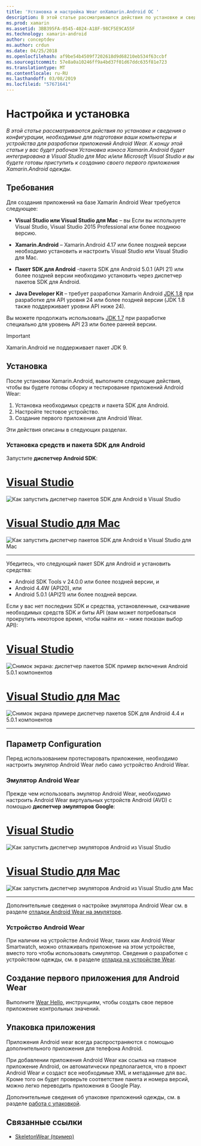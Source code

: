 ```yaml
---
title: 'Установка и настройка Wear onXamarin.Android ОС '
description: В этой статье рассматриваются действия по установке и сведения о конфигурации, необходимые для подготовки ваши компьютеры и устройства для разработки приложений Android Wear. К концу этой статьи у вас будет рабочая Установка износа Xamarin.Android будет интегрирована в Visual Studio для Mac и/или Microsoft Visual Studio и вы будете готовы приступить к созданию своего первого приложения Xamarin.Android одежды.
ms.prod: xamarin
ms.assetid: 3BB395FA-0545-4024-A18F-98CF5E9CA55F
ms.technology: xamarin-android
author: conceptdev
ms.author: crdun
ms.date: 04/25/2018
ms.openlocfilehash: af9be54b4509f7202618d9d68210eb534f63ccbf
ms.sourcegitcommit: 57e8a0a10246ff9a4bd37f01d67ddc635f81e723
ms.translationtype: MT
ms.contentlocale: ru-RU
ms.lasthandoff: 03/08/2019
ms.locfileid: "57671641"
---
```

# <a name="setup-and-installation"></a>Настройка и установка

_В этой статье рассматриваются действия по установке и сведения о конфигурации, необходимые для подготовки ваши компьютеры и устройства для разработки приложений Android Wear. К концу этой статьи у вас будет рабочая Установка износа Xamarin.Android будет интегрирована в Visual Studio для Mac и/или Microsoft Visual Studio и вы будете готовы приступить к созданию своего первого приложения Xamarin.Android одежды._

## <a name="requirements"></a>Требования

Для создания приложений на базе Xamarin Android Wear требуется следующее:

-   **Visual Studio или Visual Studio для Mac** &ndash; вы Если вы используете Visual Studio, Visual Studio 2015 Professional или более позднюю версию.

-   **Xamarin.Android** &ndash; Xamarin.Android 4.17 или более поздней версии необходимо установить и настроить Visual Studio или Visual Studio для Mac.

-   **Пакет SDK для Android** -пакета SDK для Android 5.0.1 (API 21) или более поздней версии необходимо установить через диспетчер пакетов SDK для Android.

-   **Java Developer Kit** &ndash; требует разработки Xamarin Android [JDK 1.8](https://www.oracle.com/technetwork/java/javase/downloads/jdk8-downloads-2133151.html) при разработке для API уровня 24 или более поздней версии (JDK 1.8 также поддерживает уровни API ниже 24).

Вы можете продолжать использовать [JDK 1.7](https://www.oracle.com/technetwork/java/javase/downloads/jdk7-downloads-1880260.html) при разработке специально для уровень API 23 или более ранней версии.

> [!IMPORTANT]
> Xamarin.Android не поддерживает пакет JDK 9.

## <a name="installation"></a>Установка

После установки Xamarin.Android, выполните следующие действия, чтобы вы будете готовы сборку и тестирование приложений Android Wear: 

1.  Установка необходимых средств и пакета SDK для Android.
2.  Настройте тестовое устройство.
3.  Создание первого приложения для Android Wear.

Эти действия описаны в следующих разделах.


### <a name="install-android-sdk-and-tools"></a>Установка средств и пакета SDK для Android 

Запустите **диспетчер Android SDK**: 

# <a name="visual-studiotabwindows"></a>[Visual Studio](#tab/windows)

![Как запустить диспетчер пакетов SDK для Android в Visual Studio](installation-images/vs/sdk-menu.png)

# <a name="visual-studio-for-mactabmacos"></a>[Visual Studio для Mac](#tab/macos)

![Как запустить диспетчер пакетов SDK для Android в Visual Studio для Mac](installation-images/xs/sdk-menu.png)

-----


Убедитесь, что следующий пакет SDK для Android и установить средства:

* Android SDK Tools v 24.0.0 или более поздней версии, и
* Android 4.4W (API20), или
* Android 5.0.1 (API21) или более поздней версии.

Если у вас нет последних SDK и средства, установленные, скачивание необходимых средств SDK *и* биты API (вам может потребоваться прокрутить некоторое время, чтобы найти их &ndash; ниже показан выбор API): 

# <a name="visual-studiotabwindows"></a>[Visual Studio](#tab/windows)

![Снимок экрана: диспетчер пакетов SDK пример включения Android 5.0.1 компонентов](installation-images/vs/sdk-select.png)

# <a name="visual-studio-for-mactabmacos"></a>[Visual Studio для Mac](#tab/macos)

![Снимок экрана примере диспетчер пакетов SDK для Android 4.4 и 5.0.1 компонентов](installation-images/xs/sdk-select.png)

-----


## <a name="configuration"></a>Параметр Configuration

Перед использованием протестировать приложение, необходимо настроить эмулятор Android Wear либо само устройство Android Wear. 


### <a name="android-wear-emulator"></a>Эмулятор Android Wear

Прежде чем использовать эмулятор Android Wear, необходимо настроить Android Wear виртуальных устройств Android (AVD) с помощью **диспетчер эмуляторов Google**:

# <a name="visual-studiotabwindows"></a>[Visual Studio](#tab/windows)

![Как запустить диспетчер эмуляторов Android из Visual Studio](installation-images/vs/emulator-menu.png)

# <a name="visual-studio-for-mactabmacos"></a>[Visual Studio для Mac](#tab/macos)

![Как запустить диспетчер эмуляторов Android из Visual Studio для Mac](installation-images/xs/emulator-menu.png)

-----

Дополнительные сведения о настройке эмулятора Android Wear см. в разделе [отладки Android Wear на эмуляторе](~/android/wear/deploy-test/debug-on-emulator.md).


### <a name="android-wear-device"></a>Устройство Android Wear

При наличии на устройстве Android Wear, таких как Android Wear Smartwatch, можно отлаживать приложение на этом устройстве, вместо того чтобы использовать симулятор. Сведения о разработке с устройством одежды, см. в разделе [отладка на устройстве Wear](~/android/wear/deploy-test/debug-on-device.md).


## <a name="create-your-first-android-wear-app"></a>Создание первого приложения для Android Wear

Выполните [Wear Hello,](~/android/wear/get-started/hello-wear.md) инструкциям, чтобы создать свое первое приложение контрольных значений.


## <a name="packaging-your-app"></a>Упаковка приложения

Приложения Android wear всегда распространяются с помощью дополнительного приложения для телефона Android. 

При добавлении приложения Android Wear как ссылка на главное приложение Android, он автоматически предполагается, что в проект Android Wear и создаст все необходимые XML и метаданные для вас. Кроме того он будет проверьте соответствие пакета и номера версий, можно легко переводить приложения в Google Play. 

Дополнительные сведения об упаковке приложений одежды, см. в разделе [работа с упаковкой](~/android/wear/deploy-test/packaging.md).


## <a name="related-links"></a>Связанные ссылки

- [SkeletonWear (пример)](https://developer.xamarin.com/samples/SkeletonWear/)
